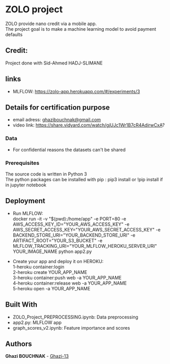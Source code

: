 # ZOLO project
ZOLO provide nano credit via a mobile app.  
The project goal is to make a machine learning model to avoid payment defaults

## Credit:
Project done with Sid-Ahmed HADJ-SLIMANE 

## links

* MLFLOW: https://zolo-app.herokuapp.com/#/experiments/3

## Details for certification purpose

* email adress: ghazibouchnak@gmail.com
* video link: https://share.vidyard.com/watch/gjUJc1Wr1B7cR4AdirwCxA?

### Data

* For confidential reasons the datasets can't be shared

### Prerequisites

The source code is written in Python 3  
The python packages can be installed with pip : pip3 install or !pip install if in jupyter notebook


## Deployment

* Run MLFLOW:  
docker run -it -v "$(pwd):/home/app" -e PORT=80 -e AWS_ACCESS_KEY_ID="YOUR_AWS_ACCESS_KEY" -e AWS_SECRET_ACCESS_KEY="YOUR_AWS_SECRET_ACCESS_KEY" -e BACKEND_STORE_URI="YOUR_BACKEND_STORE_URI" -e ARTIFACT_ROOT="YOUR_S3_BUCKET" -e MLFLOW_TRACKING_URI="YOUR_MLFLOW_HEROKU_SERVER_URI" YOUR_IMAGE_NAME python app2.py  

* Create your app and deploy it on HEROKU:  
1-heroku container:login  
2-heroku create YOUR_APP_NAME  
3-heroku container:push web -a YOUR_APP_NAME  
4-heroku container:release web -a YOUR_APP_NAME  
5-heroku open -a YOUR_APP_NAME  

## Built With

* ZOLO_Project_PREPROCESSING.ipynb: Data preprocessing  
* app2.py: MLFLOW app  
* graph_scores_v2.ipynb: Feature importance and scores  

## Authors

**Ghazi BOUCHNAK** - [Ghazi-13](https://github.com/Ghazi-13)


